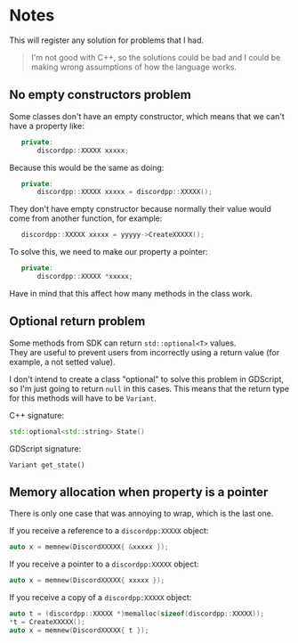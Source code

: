 # Notes
This will register any solution for problems that I had.  

> I'm not good with C++, so the solutions could be bad and I could be making wrong assumptions of how the language works.  

## No empty constructors problem
Some classes don't have an empty constructor, which means that we can't have a property like:  

```C++
   private:
       discordpp::XXXXX xxxxx;
```

Because this would be the same as doing:  

```C++
   private:
       discordpp::XXXXX xxxxx = discordpp::XXXXX();
```

They don't have empty constructor because normally their value would come from another function, for example:  

```C++
   discordpp::XXXXX xxxxx = yyyyy->CreateXXXXX();
```

To solve this, we need to make our property a pointer:  

```C++
   private:
       discordpp::XXXXX *xxxxx;
```

Have in mind that this affect how many methods in the class work.

## Optional return problem
Some methods from SDK can return `std::optional<T>` values.  
They are useful to prevent users from incorrectly using a return value (for example, a not setted value).  

I don't intend to create a class "optional" to solve this problem in GDScript, so I'm just going to return `null` in this cases. This means that the return type for this methods will have to be `Variant`.  

C++ signature:  
```C++
std::optional<std::string> State()
```

GDScript signature:  
```GDScript
Variant get_state()
```

## Memory allocation when property is a pointer
There is only one case that was annoying to wrap, which is the last one.  

If you receive a reference to a `discordpp:XXXXX` object:  
```C++
auto x = memnew(DiscordXXXXX{ &xxxxx });
```

If you receive a pointer to a `discordpp:XXXXX` object:  
```C++
auto x = memnew(DiscordXXXXX{ xxxxx });
```

If you receive a copy of a `discordpp:XXXXX` object:
```C++
auto t = (discordpp::XXXXX *)memalloc(sizeof(discordpp::XXXXX));
*t = CreateXXXXX();
auto x = memnew(DiscordXXXXX{ t });
```